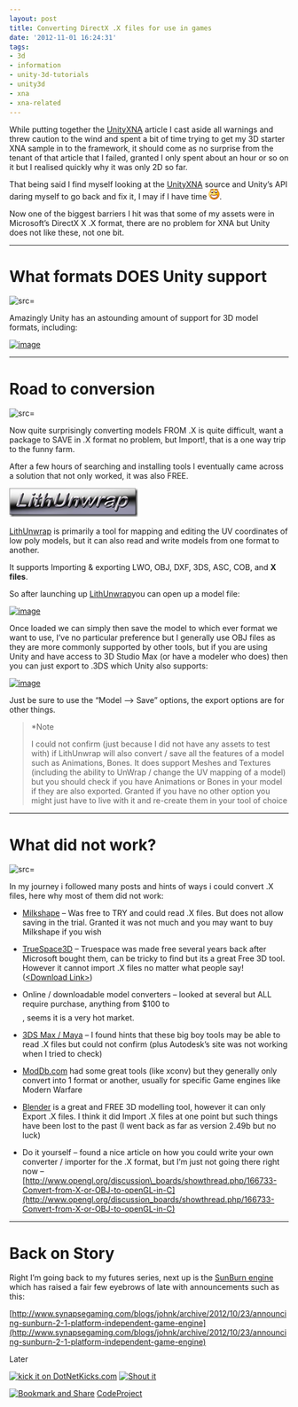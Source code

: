 ```yaml
---
layout: post
title: Converting DirectX .X files for use in games
date: '2012-11-01 16:24:31'
tags:
- 3d
- information
- unity-3d-tutorials
- unity3d
- xna
- xna-related
---
```


While putting together the [UnityXNA](https://github.com/mvi/UnityXNA) article I cast aside all warnings and threw caution to the wind and spent a bit of time trying to get my 3D starter XNA sample in to the framework, it should come as no surprise from the tenant of that article that I failed, granted I only spent about an hour or so on it but I realised quickly why it was only 2D so far.

That being said I find myself looking at the [UnityXNA](https://github.com/mvi/UnityXNA) source and Unity’s API daring myself to go back and fix it, I may if I have time ![Open-mouthed smile](/Images/wordpress/2012/11/wlEmoticon-openmouthedsmile.png).

Now one of the biggest barriers I hit was that some of my assets were in Microsoft’s DirectX X .X format, there are no problem for XNA but Unity does not like these, not one bit.

* * *

# What formats DOES Unity support

![src=]()

Amazingly Unity has an astounding amount of support for 3D model formats, including:

[![image](/Images/wordpress/2012/11/image_thumb2.png "image")](/Images/wordpress/2012/11/image3.png)

* * *

# Road to conversion

![src=]()

Now quite surprisingly converting models FROM .X is quite difficult, want a package to SAVE in .X format no problem, but Import!, that is a one way trip to the funny farm.

After a few hours of searching and installing tools I eventually came across a solution that not only worked, it was also FREE.

[![image](/Images/wordpress/2012/11/image.png "image")](http://files.seriouszone.com/download.php?fileid=198)

[LithUnwrap](http://files.seriouszone.com/download.php?fileid=198) is primarily a tool for mapping and editing the UV coordinates of low poly models, but it can also read and write models from one format to another.

It supports Importing & exporting LWO, OBJ, DXF, 3DS, ASC, COB, and **X files**.

So after launching up [LithUnwrap](http://files.seriouszone.com/download.php?fileid=198)you can open up a model file:

[![image](/Images/wordpress/2012/11/image_thumb.png "image")](/Images/wordpress/2012/11/image1.png)

Once loaded we can simply then save the model to which ever format we want to use, I’ve no particular preference but I generally use OBJ files as they are more commonly supported by other tools, but if you are using Unity and have access to 3D Studio Max (or have a modeler who does) then you can just export to .3DS which Unity also supports:

[![image](/Images/wordpress/2012/11/image_thumb1.png "image")](/Images/wordpress/2012/11/image2.png)

Just be sure to use the “Model –\> Save” options, the export options are for other things.

> \*Note
> 
> I could not confirm (just because I did not have any assets to test with) if LithUnwrap will also convert / save all the features of a model such as Animations, Bones.  It does support Meshes and Textures (including the ability to UnWrap / change the UV mapping of a model) but you should check if you have Animations or Bones in your model if they are also exported.  Granted if you have no other option you might just have to live with it and re-create them in your tool of choice

* * *

# What did not work?

![src=]()

In my journey i followed many posts and hints of ways i could convert .X files, here why most of them did not work:

- [Milkshape](http://chumbalum.swissquake.ch/ms3d/index.html) – Was free to TRY and could read .X files. But does not allow saving in the trial.  Granted it was not much and you may want to buy Milkshape if you wish

- [TrueSpace3D](http://en.wikipedia.org/wiki/TrueSpace) – Truespace was made free several years back after Microsoft bought them, can be tricky to find but its a great Free 3D tool.  However it cannot import .X files no matter what people say! ([\<Download Link\>](http://download.cnet.com/TrueSpace/3000-6677_4-10187286.html))

- Online / downloadable model converters – looked at several but ALL require purchase, anything from $100 to $$$$, seems it is a very hot market.

- [3DS Max / Maya](http://usa.autodesk.com/) – I found hints that these big boy tools may be able to read .X files but could not confirm (plus Autodesk’s site was not working when I tried to check)

- [ModDb.com](http://www.moddb.com/) had some great tools (like xconv) but they generally only convert into 1 format or another, usually for specific Game engines like Modern Warfare

- [Blender](http://www.blender.org/) is a great and FREE 3D modelling tool, however it can only Export .X files.  I think it did Import .X files at one point but such things have been lost to the past (I went back as far as version 2.49b but no luck)

- Do it yourself – found a nice article on how you could write your own converter / importer for the .X format, but I’m just not going there right now – [http://www.opengl.org/discussion\_boards/showthread.php/166733-Convert-from-X-or-OBJ-to-openGL-in-C](http://www.opengl.org/discussion_boards/showthread.php/166733-Convert-from-X-or-OBJ-to-openGL-in-C)

* * *

# Back on Story

Right I’m going back to my futures series, next up is the [SunBurn engine](http://www.synapsegaming.com/products/sunburn/engine/) which has raised a fair few eyebrows of late with announcements such as this:

[http://www.synapsegaming.com/blogs/johnk/archive/2012/10/23/announcing-sunburn-2-1-platform-independent-game-engine](http://www.synapsegaming.com/blogs/johnk/archive/2012/10/23/announcing-sunburn-2-1-platform-independent-game-engine)

Later

[![kick it on DotNetKicks.com](http://www.dotnetkicks.com/Services/Images/KickItImageGenerator.ashx?url=http://darkgenesis.zenithmoon.com/?p=1403&bgcolor=6600FF)](http://www.dotnetkicks.com/kick/?url=http://darkgenesis.zenithmoon.com/?p=1403) [![Shout it](http://dotnetshoutout.com/image.axd?url=http://darkgenesis.zenithmoon.com/?p=1403)](http://dotnetshoutout.com/Submit?url=http://darkgenesis.zenithmoon.com/?p=1403)<script type="text/javascript">// <![CDATA[
var dzone_url = 'http://darkgenesis.zenithmoon.com/?p=1403';
// ]]></script>  
<script type="text/javascript">// <![CDATA[
var dzone_title = 'Converting DirectX .X files for use in games';
// ]]></script>  
<script type="text/javascript">// <![CDATA[
var dzone_blurb = 'Converting DirectX .X files for use in games';
// ]]></script>  
<script type="text/javascript">// <![CDATA[
var dzone_style = '2';
// ]]></script>  
<script type="text/javascript" src="http://widgets.dzone.com/links/widgets/zoneit.js" language="javascript"></script><script type="text/javascript">// <![CDATA[
var addthis_pub="runxc1";
// ]]></script>[![Bookmark and Share](http://s7.addthis.com/static/btn/lg-share-en.gif)](http://www.addthis.com/bookmark.php?v=20) <script type="text/javascript" src="http://s7.addthis.com/js/200/addthis_widget.js"></script>[CodeProject](http://www.codeproject.com/script/Articles/BlogFeedList?amid=9502591)
